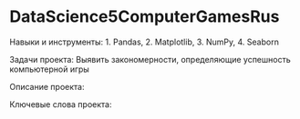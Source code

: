 # DataScience5ComputerGamesRus

Навыки и инструменты: 1. Pandas, 2. Matplotlib, 3. NumPy, 4. Seaborn

Задачи проекта: Выявить закономерности, определяющие успешность компьютерной игры

Описание проекта: 

Ключевые слова проекта: 
